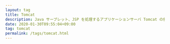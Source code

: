 ```yaml
---
layout: tag
title: Tomcat
description: Java サーブレット、JSP を処理するアプリケーションサーバ Tomcat の使い方や設定方法の備忘録です。
date: 2020-01-30T09:55:04+09:00
tag: tomcat
permalink: /tags/tomcat.html
---
```

